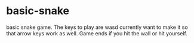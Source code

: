 # basic-snake
basic snake game.
The keys to play are wasd currently want to make it so that arrow keys work as well. Game ends if you hit the wall or hit yourself.
